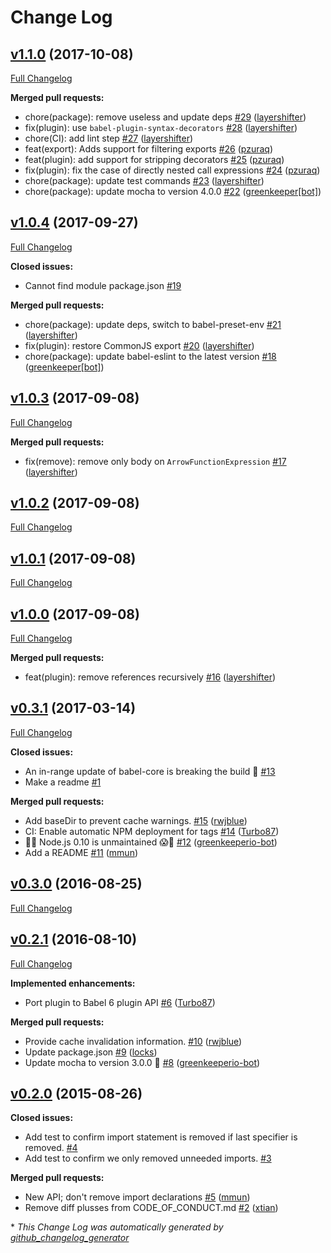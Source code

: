 # Change Log

## [v1.1.0](https://github.com/ember-cli/babel-plugin-filter-imports/tree/v1.1.0) (2017-10-08)
[Full Changelog](https://github.com/ember-cli/babel-plugin-filter-imports/compare/v1.0.4...v1.1.0)

**Merged pull requests:**

- chore\(package\): remove useless and update deps [\#29](https://github.com/ember-cli/babel-plugin-filter-imports/pull/29) ([layershifter](https://github.com/layershifter))
- fix\(plugin\): use `babel-plugin-syntax-decorators` [\#28](https://github.com/ember-cli/babel-plugin-filter-imports/pull/28) ([layershifter](https://github.com/layershifter))
- chore\(CI\): add lint step [\#27](https://github.com/ember-cli/babel-plugin-filter-imports/pull/27) ([layershifter](https://github.com/layershifter))
- feat\(export\): Adds support for filtering exports [\#26](https://github.com/ember-cli/babel-plugin-filter-imports/pull/26) ([pzuraq](https://github.com/pzuraq))
- feat\(plugin\): add support for stripping decorators [\#25](https://github.com/ember-cli/babel-plugin-filter-imports/pull/25) ([pzuraq](https://github.com/pzuraq))
- fix\(plugin\): fix the case of directly nested call expressions [\#24](https://github.com/ember-cli/babel-plugin-filter-imports/pull/24) ([pzuraq](https://github.com/pzuraq))
- chore\(package\): update test commands [\#23](https://github.com/ember-cli/babel-plugin-filter-imports/pull/23) ([layershifter](https://github.com/layershifter))
- chore\(package\): update mocha to version 4.0.0 [\#22](https://github.com/ember-cli/babel-plugin-filter-imports/pull/22) ([greenkeeper[bot]](https://github.com/apps/greenkeeper))

## [v1.0.4](https://github.com/ember-cli/babel-plugin-filter-imports/tree/v1.0.4) (2017-09-27)
[Full Changelog](https://github.com/ember-cli/babel-plugin-filter-imports/compare/v1.0.3...v1.0.4)

**Closed issues:**

- Cannot find module package.json [\#19](https://github.com/ember-cli/babel-plugin-filter-imports/issues/19)

**Merged pull requests:**

- chore\(package\): update deps, switch to babel-preset-env [\#21](https://github.com/ember-cli/babel-plugin-filter-imports/pull/21) ([layershifter](https://github.com/layershifter))
- fix\(plugin\): restore CommonJS export [\#20](https://github.com/ember-cli/babel-plugin-filter-imports/pull/20) ([layershifter](https://github.com/layershifter))
- chore\(package\): update babel-eslint to the latest version [\#18](https://github.com/ember-cli/babel-plugin-filter-imports/pull/18) ([greenkeeper[bot]](https://github.com/apps/greenkeeper))

## [v1.0.3](https://github.com/ember-cli/babel-plugin-filter-imports/tree/v1.0.3) (2017-09-08)
[Full Changelog](https://github.com/ember-cli/babel-plugin-filter-imports/compare/v1.0.2...v1.0.3)

**Merged pull requests:**

- fix\(remove\): remove only body on `ArrowFunctionExpression` [\#17](https://github.com/ember-cli/babel-plugin-filter-imports/pull/17) ([layershifter](https://github.com/layershifter))

## [v1.0.2](https://github.com/ember-cli/babel-plugin-filter-imports/tree/v1.0.2) (2017-09-08)
[Full Changelog](https://github.com/ember-cli/babel-plugin-filter-imports/compare/v1.0.1...v1.0.2)

## [v1.0.1](https://github.com/ember-cli/babel-plugin-filter-imports/tree/v1.0.1) (2017-09-08)
[Full Changelog](https://github.com/ember-cli/babel-plugin-filter-imports/compare/v1.0.0...v1.0.1)

## [v1.0.0](https://github.com/ember-cli/babel-plugin-filter-imports/tree/v1.0.0) (2017-09-08)
[Full Changelog](https://github.com/ember-cli/babel-plugin-filter-imports/compare/v0.3.1...v1.0.0)

**Merged pull requests:**

- feat\(plugin\): remove references recursively [\#16](https://github.com/ember-cli/babel-plugin-filter-imports/pull/16) ([layershifter](https://github.com/layershifter))

## [v0.3.1](https://github.com/ember-cli/babel-plugin-filter-imports/tree/v0.3.1) (2017-03-14)
[Full Changelog](https://github.com/ember-cli/babel-plugin-filter-imports/compare/v0.3.0...v0.3.1)

**Closed issues:**

- An in-range update of babel-core is breaking the build 🚨 [\#13](https://github.com/ember-cli/babel-plugin-filter-imports/issues/13)
- Make a readme [\#1](https://github.com/ember-cli/babel-plugin-filter-imports/issues/1)

**Merged pull requests:**

- Add baseDir to prevent cache warnings. [\#15](https://github.com/ember-cli/babel-plugin-filter-imports/pull/15) ([rwjblue](https://github.com/rwjblue))
- CI: Enable automatic NPM deployment for tags [\#14](https://github.com/ember-cli/babel-plugin-filter-imports/pull/14) ([Turbo87](https://github.com/Turbo87))
- 👻😱 Node.js 0.10 is unmaintained 😱👻 [\#12](https://github.com/ember-cli/babel-plugin-filter-imports/pull/12) ([greenkeeperio-bot](https://github.com/greenkeeperio-bot))
- Add a README [\#11](https://github.com/ember-cli/babel-plugin-filter-imports/pull/11) ([mmun](https://github.com/mmun))

## [v0.3.0](https://github.com/ember-cli/babel-plugin-filter-imports/tree/v0.3.0) (2016-08-25)
[Full Changelog](https://github.com/ember-cli/babel-plugin-filter-imports/compare/v0.2.1...v0.3.0)

## [v0.2.1](https://github.com/ember-cli/babel-plugin-filter-imports/tree/v0.2.1) (2016-08-10)
[Full Changelog](https://github.com/ember-cli/babel-plugin-filter-imports/compare/v0.2.0...v0.2.1)

**Implemented enhancements:**

- Port plugin to Babel 6 plugin API [\#6](https://github.com/ember-cli/babel-plugin-filter-imports/pull/6) ([Turbo87](https://github.com/Turbo87))

**Merged pull requests:**

- Provide cache invalidation information. [\#10](https://github.com/ember-cli/babel-plugin-filter-imports/pull/10) ([rwjblue](https://github.com/rwjblue))
- Update package.json [\#9](https://github.com/ember-cli/babel-plugin-filter-imports/pull/9) ([locks](https://github.com/locks))
- Update mocha to version 3.0.0 🚀 [\#8](https://github.com/ember-cli/babel-plugin-filter-imports/pull/8) ([greenkeeperio-bot](https://github.com/greenkeeperio-bot))

## [v0.2.0](https://github.com/ember-cli/babel-plugin-filter-imports/tree/v0.2.0) (2015-08-26)
**Closed issues:**

- Add test to confirm import statement is removed if last specifier is removed. [\#4](https://github.com/ember-cli/babel-plugin-filter-imports/issues/4)
- Add test to confirm we only removed unneeded imports. [\#3](https://github.com/ember-cli/babel-plugin-filter-imports/issues/3)

**Merged pull requests:**

- New API; don't remove import declarations [\#5](https://github.com/ember-cli/babel-plugin-filter-imports/pull/5) ([mmun](https://github.com/mmun))
- Remove diff plusses from CODE\_OF\_CONDUCT.md [\#2](https://github.com/ember-cli/babel-plugin-filter-imports/pull/2) ([xtian](https://github.com/xtian))



\* *This Change Log was automatically generated by [github_changelog_generator](https://github.com/skywinder/Github-Changelog-Generator)*
